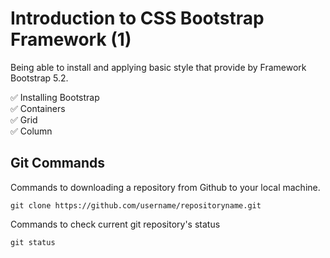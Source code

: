 # Introduction to CSS Bootstrap Framework (1)

Being able to install and applying basic style that provide by Framework Bootstrap 5.2.

✅ Installing Bootstrap <br>
✅ Containers <br>
✅ Grid <br>
✅ Column <br>


## Git Commands

Commands to downloading a repository from Github to your local machine.
```
git clone https://github.com/username/repositoryname.git
```

Commands to check current git repository's status
```
git status
```